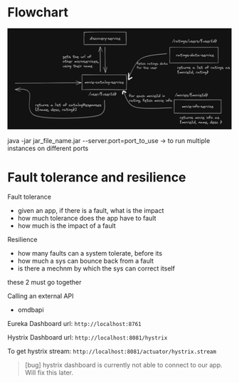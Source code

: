 # Flowchart

![flowchart](./%23img/flowchart.jpg)

java -jar jar_file_name.jar --server.port=port_to_use 
-> to run multiple instances on different ports


# Fault tolerance and resilience

Fault tolerance
- given an app, if there is a fault, what is the impact
- how much tolerance does the app have to fault
- how much is the impact of a fault

Resilience
- how many faults can a system tolerate, before its
- how much a sys can bounce back from a fault
- is there a mechnm by which the sys can correct itself

these 2 must go together

Calling an external API
- omdbapi

Eureka Dashboard url:
`http://localhost:8761`

Hystrix Dashboard url:
`http://localhost:8081/hystrix`

To get hystrix stream:
`http://localhost:8081/actuator/hystrix.stream`

> [bug] hystrix dashboard is currently not able to connect to our app. Will fix this later.

